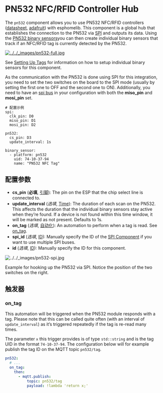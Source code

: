 # PN532 NFC/RFID Controller Hub

The `pn532` component allows you to use PN532 NFC/RFID controllers ([datasheet](https://cdn-shop.adafruit.com/datasheets/pn532ds.pdf), [adafruit](https://www.adafruit.com/product/364)) with esphomelib. This component is a global hub that establishes the connection to the PN532 via [SPI](https://esphomelib.com/esphomeyaml/components/spi.html#spi) and outputs its data. Using the [PN532 binary sensors](https://esphomelib.com/esphomeyaml/components/binary_sensor/pn532.html)you can then create individual binary sensors that track if an NFC/RFID tag is currently detected by the PN532.

[![../../_images/pn532-full.jpg](https://esphomelib.com/_images/pn532-full.jpg)](https://esphomelib.com/_images/pn532-full.jpg)

See [Setting Up Tags](https://esphomelib.com/esphomeyaml/components/binary_sensor/pn532.html#pn532-setting-up-tags) for information on how to setup individual binary sensors for this component.

As the communication with the PN532 is done using SPI for this integration, you need to set the two switches on the board to the SPI mode (usually by setting the first one to OFF and the second one to ON). Additionally, you need to have an [spi bus](https://esphomelib.com/esphomeyaml/components/spi.html#spi) in your configuration with both the **miso_pin** and **mosi_pin** set.

```
# 配置示例
spi:
  clk_pin: D0
  miso_pin: D1
  mosi_pin: D2

pn532:
  cs_pin: D3
  update_interval: 1s

binary_sensor:
  - platform: pn532
    uid: 74-10-37-94
    name: "PN532 NFC Tag"
```

## 配置参数

- **cs_pin** (**必填**, [引脚](esphome/guides/configuration-types#引脚)): The pin on the ESP that the chip select line is connected to.
- **update_interval** (*选填*, [Time](https://esphomelib.com/esphomeyaml/guides/configuration-types.html#config-time)): The duration of each scan on the PN532. This affects the duration that the individual binary sensors stay active when they’re found. If a device is not found within this time window, it will be marked as not present. Defaults to 1s.
- **on_tag** (*选填*, [自动化](esphome/guides/automations)): An automation to perform when a tag is read. See [on_tag](https://esphomelib.com/esphomeyaml/components/pn532.html#pn532-on-tag).
- **spi_id** (*选填*, [ID](esphome/guides/configuration-types#id)): Manually specify the ID of the [SPI Component](https://esphomelib.com/esphomeyaml/components/spi.html#spi) if you want to use multiple SPI buses.
- **id** (*选填*, [ID](esphome/guides/configuration-types#id)): Manually specify the ID for this component.

![../../_images/pn532-spi.jpg](https://esphomelib.com/_images/pn532-spi.jpg)

Example for hooking up the PN532 via SPI. Notice the position of the two switches on the right.

## 触发器

### on_tag

This automation will be triggered when the PN532 module responds with a tag. Please note that this can be called quite often (with an interval of `update_interval`) as it’s triggered repeatedly if the tag is re-read many times.

The parameter `x` this trigger provides is of type `std::string` and is the tag UID in the format `74-10-37-94`. The configuration below will for example publish the tag ID on the MQTT topic `pn532/tag`.

```yaml
pn532:
  # ...
  on_tag:
    then:
      - mqtt.publish:
          topic: pn532/tag
          payload: !lambda 'return x;'
```

